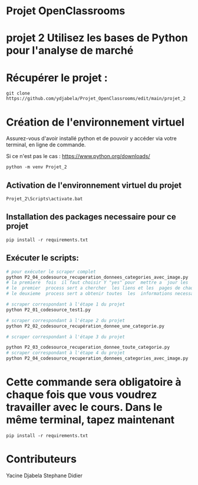 # Projet OpenClassrooms
# projet 2 Utilisez les bases de Python pour l'analyse de marché

# Récupérer le projet :

```text
git clone https://github.com/ydjabela/Projet_OpenClassrooms/edit/main/projet_2
```

# Création de l'environnement virtuel

Assurez-vous d'avoir installé python et de pouvoir y accéder via votre terminal, en ligne de commande.

Si ce n'est pas le cas : https://www.python.org/downloads/

```
python -m venv Projet_2
```

## Activation de l'environnement virtuel du projet
```
Projet_2\Scripts\activate.bat
```
## Installation  des  packages necessaire pour ce projet
```
pip install -r requirements.txt
```

## Exécuter le scripts:

```python
# pour exécuter le scraper complet
python P2_04_codesource_recuperation_donnees_categories_avec_image.py
# la premiere  fois  il faut choisir Y "yes" pour  mettre a  jour les  lien et creation des dossier et pour telecharger  les  images
# le  premier  process sert a chercher  les liens et les  pages de chaque categorie
# le deuxieme  process sert a obtenir toutes  les  informations necessaires pour chaque  livre 

# scraper correspondant à l'étape 1 du projet
python P2_01_codesource_test1.py

# scraper correspondant à l'étape 2 du projet
python P2_02_codesource_recupération_donnee_une_categorie.py

# scraper correspondant à l'étape 3 du projet

python P2_03_codesource_recuperation_donnee_toute_categorie.py
# scraper correspondant à l'étape 4 du projet
python P2_04_codesource_recuperation_donnees_categories_avec_image.py

```
# Cette commande sera obligatoire à chaque fois que vous voudrez travailler avec le cours. Dans le même terminal, tapez maintenant
```
pip install -r requirements.txt
```
# Contributeurs
Yacine Djabela
Stephane Didier
